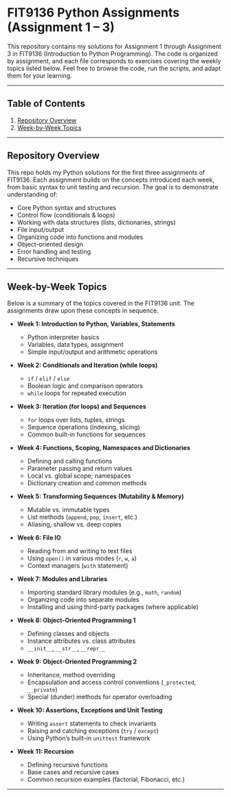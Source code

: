# FIT9136 Python Assignments (Assignment 1 – 3)

This repository contains my solutions for Assignment 1 through Assignment 3 in FIT9136 (Introduction to Python Programming). The code is organized by assignment, and each file corresponds to exercises covering the weekly topics listed below. Feel free to browse the code, run the scripts, and adapt them for your learning.  

---

## Table of Contents

1. [Repository Overview](#repository-overview)  
2. [Week-by-Week Topics](#week-by-week-topics)  

---

## Repository Overview

This repo holds my Python solutions for the first three assignments of FIT9136. Each assignment builds on the concepts introduced each week, from basic syntax to unit testing and recursion. The goal is to demonstrate understanding of:

- Core Python syntax and structures  
- Control flow (conditionals & loops)  
- Working with data structures (lists, dictionaries, strings)  
- File input/output  
- Organizing code into functions and modules  
- Object-oriented design  
- Error handling and testing  
- Recursive techniques  

---

## Week-by-Week Topics

Below is a summary of the topics covered in the FIT9136 unit. The assignments draw upon these concepts in sequence.

- **Week 1: Introduction to Python, Variables, Statements**  
  - Python interpreter basics  
  - Variables, data types, assignment  
  - Simple input/output and arithmetic operations  

- **Week 2: Conditionals and Iteration (while loops)**  
  - `if` / `elif` / `else`  
  - Boolean logic and comparison operators  
  - `while` loops for repeated execution  

- **Week 3: Iteration (for loops) and Sequences**  
  - `for` loops over lists, tuples, strings  
  - Sequence operations (indexing, slicing)  
  - Common built-in functions for sequences  

- **Week 4: Functions, Scoping, Namespaces and Dictionaries**  
  - Defining and calling functions  
  - Parameter passing and return values  
  - Local vs. global scope; namespaces  
  - Dictionary creation and common methods  

- **Week 5: Transforming Sequences (Mutability & Memory)**  
  - Mutable vs. immutable types  
  - List methods (`append`, `pop`, `insert`, etc.)  
  - Aliasing, shallow vs. deep copies  

- **Week 6: File IO**  
  - Reading from and writing to text files  
  - Using `open()` in various modes (`r`, `w`, `a`)  
  - Context managers (`with` statement)  

- **Week 7: Modules and Libraries**  
  - Importing standard library modules (e.g., `math`, `random`)  
  - Organizing code into separate modules  
  - Installing and using third-party packages (where applicable)  

- **Week 8: Object-Oriented Programming 1**  
  - Defining classes and objects  
  - Instance attributes vs. class attributes  
  - `__init__`, `__str__`, `__repr__`  

- **Week 9: Object-Oriented Programming 2**  
  - Inheritance, method overriding  
  - Encapsulation and access control conventions (`_protected`, `__private`)  
  - Special (dunder) methods for operator overloading  

- **Week 10: Assertions, Exceptions and Unit Testing**  
  - Writing `assert` statements to check invariants  
  - Raising and catching exceptions (`try` / `except`)  
  - Using Python’s built-in `unittest` framework  

- **Week 11: Recursion**  
  - Defining recursive functions  
  - Base cases and recursive cases  
  - Common recursion examples (factorial, Fibonacci, etc.)  

---


